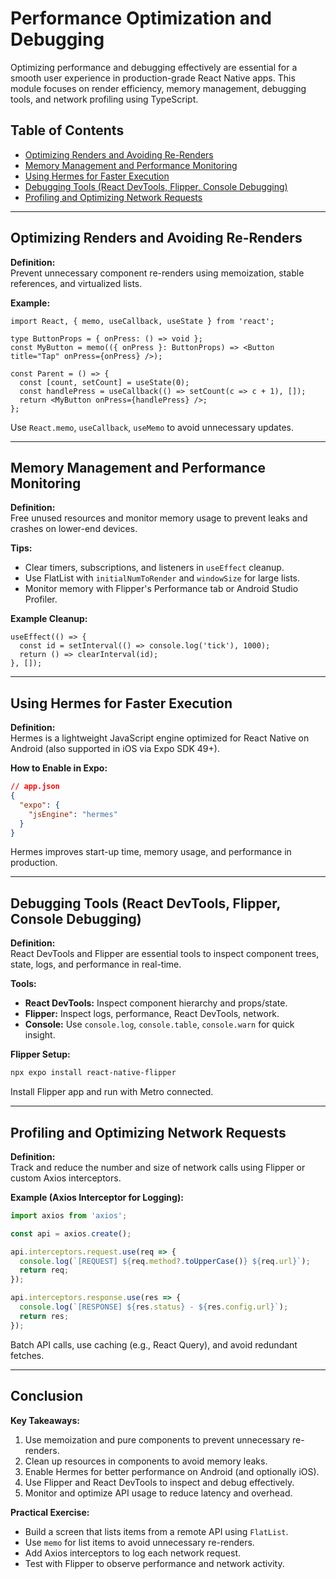 
# Performance Optimization and Debugging

Optimizing performance and debugging effectively are essential for a smooth user experience in production-grade React Native apps. This module focuses on render efficiency, memory management, debugging tools, and network profiling using TypeScript.

## Table of Contents
- [Optimizing Renders and Avoiding Re-Renders](#optimizing-renders-and-avoiding-re-renders)
- [Memory Management and Performance Monitoring](#memory-management-and-performance-monitoring)
- [Using Hermes for Faster Execution](#using-hermes-for-faster-execution)
- [Debugging Tools (React DevTools, Flipper, Console Debugging)](#debugging-tools-react-devtools-flipper-console-debugging)
- [Profiling and Optimizing Network Requests](#profiling-and-optimizing-network-requests)

---

## Optimizing Renders and Avoiding Re-Renders

**Definition:**  
Prevent unnecessary component re-renders using memoization, stable references, and virtualized lists.

**Example:**

```tsx
import React, { memo, useCallback, useState } from 'react';

type ButtonProps = { onPress: () => void };
const MyButton = memo(({ onPress }: ButtonProps) => <Button title="Tap" onPress={onPress} />);

const Parent = () => {
  const [count, setCount] = useState(0);
  const handlePress = useCallback(() => setCount(c => c + 1), []);
  return <MyButton onPress={handlePress} />;
};
```

Use `React.memo`, `useCallback`, `useMemo` to avoid unnecessary updates.

---

## Memory Management and Performance Monitoring

**Definition:**  
Free unused resources and monitor memory usage to prevent leaks and crashes on lower-end devices.

**Tips:**
- Clear timers, subscriptions, and listeners in `useEffect` cleanup.
- Use FlatList with `initialNumToRender` and `windowSize` for large lists.
- Monitor memory with Flipper's Performance tab or Android Studio Profiler.

**Example Cleanup:**

```tsx
useEffect(() => {
  const id = setInterval(() => console.log('tick'), 1000);
  return () => clearInterval(id);
}, []);
```

---

## Using Hermes for Faster Execution

**Definition:**  
Hermes is a lightweight JavaScript engine optimized for React Native on Android (also supported in iOS via Expo SDK 49+).

**How to Enable in Expo:**

```json
// app.json
{
  "expo": {
    "jsEngine": "hermes"
  }
}
```

Hermes improves start-up time, memory usage, and performance in production.

---

## Debugging Tools (React DevTools, Flipper, Console Debugging)

**Definition:**  
React DevTools and Flipper are essential tools to inspect component trees, state, logs, and performance in real-time.

**Tools:**
- **React DevTools:** Inspect component hierarchy and props/state.
- **Flipper:** Inspect logs, performance, React DevTools, network.
- **Console:** Use `console.log`, `console.table`, `console.warn` for quick insight.

**Flipper Setup:**

```bash
npx expo install react-native-flipper
```

Install Flipper app and run with Metro connected.

---

## Profiling and Optimizing Network Requests

**Definition:**  
Track and reduce the number and size of network calls using Flipper or custom Axios interceptors.

**Example (Axios Interceptor for Logging):**

```ts
import axios from 'axios';

const api = axios.create();

api.interceptors.request.use(req => {
  console.log(`[REQUEST] ${req.method?.toUpperCase()} ${req.url}`);
  return req;
});

api.interceptors.response.use(res => {
  console.log(`[RESPONSE] ${res.status} - ${res.config.url}`);
  return res;
});
```

Batch API calls, use caching (e.g., React Query), and avoid redundant fetches.

---

## Conclusion

**Key Takeaways:**
1. Use memoization and pure components to prevent unnecessary re-renders.
2. Clean up resources in components to avoid memory leaks.
3. Enable Hermes for better performance on Android (and optionally iOS).
4. Use Flipper and React DevTools to inspect and debug effectively.
5. Monitor and optimize API usage to reduce latency and overhead.

**Practical Exercise:**
- Build a screen that lists items from a remote API using `FlatList`.
- Use `memo` for list items to avoid unnecessary re-renders.
- Add Axios interceptors to log each network request.
- Test with Flipper to observe performance and network activity.
